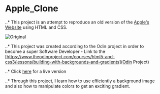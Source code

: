 # Apple_Clone

..* This project is an attempt to reproduce an old version of the [Apple's Website](https://web.archive.org/web/20140301004610/http://www.apple.com/) using HTML and CSS.

![Original](https://user-images.githubusercontent.com/36057474/63733852-eb891500-c871-11e9-9989-2de9092b3fc5.png)

..* This project was created according to the Odin project in order to become a super Software Developer - Link to the [https://www.theodinproject.com/courses/html5-and-css3/lessons/building-with-backgrounds-and-gradients](Odin Project)

..* Click [here](https://raw.githack.com/ndjerrou/Apple_Clone/dev/index.html) for a live version

..* Through this project, I learn how to use efficiently a background image and also how to manipulate colors to get an exciting gradient.
